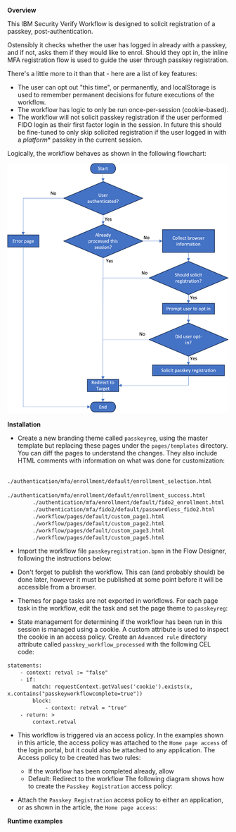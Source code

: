 **Overview**

This IBM Security Verify Workflow is designed to solicit registration of a passkey, post-authentication.

Ostensibly it checks whether the user has logged in already with a passkey, and if not, asks them if they would like to enrol. Should they opt in, the inline MFA registration flow is used to guide the user through passkey registration.

There's a little more to it than that - here are a list of key features:
  - The user can opt out "this time", or permanently, and localStorage is used to remember permanent decisions for future executions of the workflow.
  - The workflow has logic to only be run once-per-session (cookie-based).
  - The workflow will not solicit passkey registration if the user performed FIDO login as their first factor login in the session. In future this should be fine-tuned to only skip solicited registration if the user logged in with a *platform** passkey in the current session.

Logically, the workflow behaves as shown in the following flowchart:

![workflow flowchart](images/passkeyreg_flowchart.png?raw=true)

**Installation**

- Create a new branding theme called `passkeyreg`, using the master template but replacing these pages under the `pages/templates` directory. You can diff the pages to understand the changes. They also include HTML comments with information on what was done for customization:
```
        ./authentication/mfa/enrollment/default/enrollment_selection.html
        ./authentication/mfa/enrollment/default/enrollment_success.html
        ./authentication/mfa/enrollment/default/fido2_enrollment.html
        ./authentication/mfa/fido2/default/passwordless_fido2.html
        ./workflow/pages/default/custom_page1.html
        ./workflow/pages/default/custom_page2.html
        ./workflow/pages/default/custom_page3.html
        ./workflow/pages/default/custom_page5.html
```

- Import the workflow file `passkeyregistration.bpmn` in the Flow Designer, following the instructions below:

- Don't forget to publish the workflow. This can (and probably should) be done later, however it must be published at some point before it will be accessible from a browser.

- Themes for page tasks are not exported in workflows. For each page task in the workflow, edit the task and set the page theme to `passkeyreg`:


- State management for determining if the workflow has been run in this session is managed using a cookie. A custom attribute is used to inspect the cookie in an access policy. Create an `Advanced rule` directory attribute called `passkey_workflow_processed` with the following CEL code:
```
statements:
    - context: retval := "false"
    - if:
        match: requestContext.getValues('cookie').exists(x, x.contains("passkeyworkflowcomplete=true"))
        block:
            - context: retval = "true"
    - return: >
        context.retval

```
- This workflow is triggered via an access policy. In the examples shown in this article, the access policy was attached to the `Home page access` of the login portal, but it could also be attached to any application. The Access policy to be created has two rules:
   - If the workflow has been completed already, allow
   - Default: Redirect to the workflow
   The following diagram shows how to create the `Passkey Registration` access policy:


- Attach the `Passkey Registration` access policy to either an application, or as shown in the article, the `Home page access`:

**Runtime examples**


